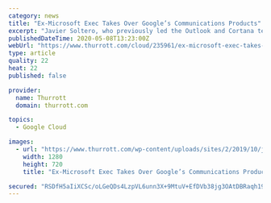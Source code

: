 ```yaml
---
category: news
title: "Ex-Microsoft Exec Takes Over Google’s Communications Products"
excerpt: "Javier Soltero, who previously led the Outlook and Cortana teams at Microsoft, has shifted into a controversial new role at Google."
publishedDateTime: 2020-05-08T13:23:00Z
webUrl: "https://www.thurrott.com/cloud/235961/ex-microsoft-exec-takes-over-googles-communications-products"
type: article
quality: 22
heat: 22
published: false

provider:
  name: Thurrott
  domain: thurrott.com

topics:
  - Google Cloud

images:
  - url: "https://www.thurrott.com/wp-content/uploads/sites/2/2019/10/javier.jpg"
    width: 1280
    height: 720
    title: "Ex-Microsoft Exec Takes Over Google’s Communications Products"

secured: "RSDfH5aIiXCSc/oLGeQDs4LzpVL6unn3X+9MtuV+EfDVb38jg3OAtDBRaqh19bHq4FK9vzM0s0wKvqd+KUhDk9L/PAoTwxxoxlZgpShmbGin5xR+VkEkN2L74GbvysiiOtQsrBx0xwqWu8RtQhfy8qOg2t4KwlUeQUyV8PpNTipsX1MnNrpRY0aXSypAC+l1FvVetj92Rf7zkdbK2HnUfxlr2MNtFqazpai4ENh0rDfB9+4+f/u6alvxfzgMlpUW37W95+N7PnypXsQv3ravoFa68NucGh8XEVZlUI1gk4hot7fn1J49zN9G9MrJKawV;vo6FYx72t+LFPT/k5fOEFw=="
---
```


